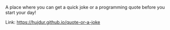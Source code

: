 A place where you can get a quick joke or a programming quote before you start your day!

Link: https://hujdur.github.io/quote-or-a-joke
